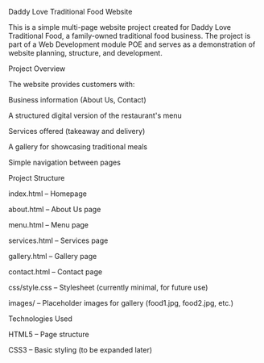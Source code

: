 Daddy Love Traditional Food Website

This is a simple multi-page website project created for Daddy Love Traditional Food, a family-owned traditional food business.
The project is part of a Web Development module POE and serves as a demonstration of website planning, structure, and development.

Project Overview

The website provides customers with:

Business information (About Us, Contact)

A structured digital version of the restaurant's menu

Services offered (takeaway and delivery)

A gallery for showcasing traditional meals

Simple navigation between pages

Project Structure

index.html – Homepage

about.html – About Us page

menu.html – Menu page

services.html – Services page

gallery.html – Gallery page

contact.html – Contact page

css/style.css – Stylesheet (currently minimal, for future use)

images/ – Placeholder images for gallery (food1.jpg, food2.jpg, etc.)

Technologies Used

HTML5 – Page structure

CSS3 – Basic styling (to be expanded later)
